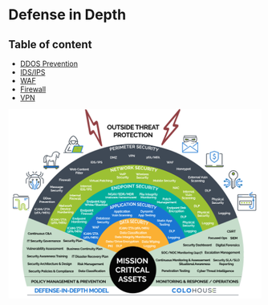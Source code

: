 # Defense in Depth

## Table of content

- [DDOS Prevention]()
- [IDS/IPS]()
- [WAF]()
- [Firewall]()
- [VPN]()


![](IMG/2023-04-25-12-01-11.png)


